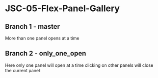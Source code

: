 # JSC-05-Flex-Panel-Gallery

## Branch 1 - master
More than one panel opens at a time

## Branch 2 - only_one_open
Here only one panel will open at a time clicking on other panels will close the current panel